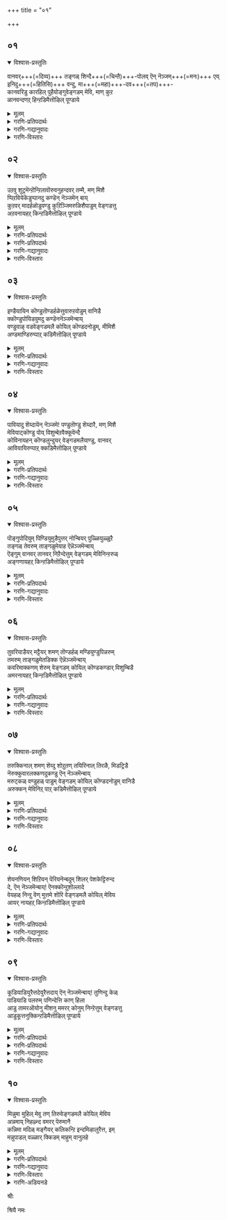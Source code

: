 +++
title = "०१"

+++

## ०१
<details open><summary>विश्वास-प्रस्तुतिः</summary>

वानवर्+++(=दिव्य)+++ तङ्गळ् शिन्दै+++(=चिन्तै)+++-पोलव् ऎन् नॆञ्जम्+++(=मनः)+++ एय् इनिदु+++(=हितिसि)+++ वन्दु, मा+++(=महा)+++-दव+++(=तप)+++-  
कानवरिडु कारहिल् पुहैयोङ्गुवेङ्गडम् मेवि, माण् कुऱ  
ळानवन्दणऱ् हिन्ऱडिमैत्तॊऴिल् पूण्डाये
</details>

<details><summary>मूलम्</summary>

वानवर् तङ्गळ् शिन्दैपोलवॆन्नॆञ्जमे यिनिदुवन्दु मादव  
मानवर् तङ्गळ् शिन्दैयमर्न्दुऱैहिन्ऱवॆन्दै  
कानवरिडु कारहिल् पुहैयोङ्गुवेङ्गडम् मेवि, माण् कुऱ  
ळानवन्दणऱ् हिन्ऱडिमैत्तॊऴिल् पूण्डाये
</details>

<details><summary>गरणि-प्रतिपदार्थः</summary>

वानवर् तङ्गळ्=नित्यसूरिगळ, शिन्दै पोल=चिन्तनॆय हागॆ, ऎन् नॆञ्जमे=नन्न मनस्से, इनिदु वन्दु=इनिदागि \(हितवागि\)बन्दु, मा तवम्=महातपस्विगळाद, मानवर् तङ्गळ्=मानवर, शिन्दै=चिन्तनॆयन्नु, अमर्न्दु=हॊन्दिकॊण्डु, उऱैहिन्ऱ=वासिसुव, ऎन्दै=नन्न तन्दॆय, कानवर्=काडुजनरु, इडु=इडुव, कार् अहिल् पुहै=अगरु परिमळद हॊगॆयु,, ओङ्गु=उन्नतवाद. वेङ्गडम्=तिरुवॆङ्कटगिरियन्नु, मेवि=सेरि, माण्=ब्रह्मचारियाद, कुऱळ् आन=वामननाद, अन्दणऱ् कु=दयामयनिगॆ, अडिमै=दास्यद, तॊऴिल्=कार्यदल्लि, पूण्डाये=तॊडगिरुवॆयल्ल\!
</details>

<details><summary>गरणि-गद्यानुवादः</summary>

नित्यसूरिगळ चिन्तनॆय हागॆ नन्न मनस्से, इनिदागि\(हितवागि\)बन्दु महातपस्विगळाद मानवर चिन्तनॆयन्नु हॊन्दिकॊण्डु वासिसुव नन्न तन्दॆय काडुजनरु इडुव अगरु परिमळद हॊगॆयु सेरुवन्तॆ उन्नतवाद तिरुवॆङ्कटगिरियन्नु सेरि ब्रह्मचारियाद वामननाद दयामयनिगॆ दास्यद कार्यदल्लि तॊडगिरुवॆयल्ल\! \(१\)
</details>

<details><summary>गरणि-विस्तारः</summary>

मनुष्यनिगॆ ऎडॆबिडदॆ गॆळॆय ऎन्दरॆ अवन मनस्से. मनस्सु ऎळॆदॊय्युव हागॆये मनुष्यन नडॆ,नुडिगळु. अवन उन्नतिगागलि अवनतिगागलि, अवन मनस्से जारण. तन्न मनस्सिनन्तॆ नडॆदुकॊळ्ळुववनिगॆ प्रापञ्चिक बन्धनवागलि अदरिन्द बिडुगडॆयागलि उण्टागुवुदु. तनगॆ बन्धनवे बेके बिडुगडॆबेके ऎम्बुदन्नु निर्धरिसबेकादवनु मनुष्यने, अवन मनस्सल्ल. आद्दरिन्द तन्न उद्देश मत्तु गुरिगॆ तक्कन्तॆ मनुष्यनु तन्न मनस्सन्नु ऒलिसिकॊळ्ळबेकु. तन्न प्रीतिय गॆळॆयनन्नु सांसारिक हम्बलदिन्द पारमार्थिकद कडॆगॆ तिरुगिसलु, अवनु ऎडॆबिडदॆ यत्निसुत्तिरबेकु. गॆळॆयनु आ दारियन्नु

हिडियुवनॆन्दु कण्डुकॊण्ड कूडले गॆळॆयनन्नु ऒळ्ळॆय मातुगळिन्दलू, हॊगळिकॆगळिन्दलू प्रोत्साहिसबेकु. मत्तॆ अवनु प्रापञ्चिक जीवनक्कॆ इळियदन्तॆ माडबेकु. हीगॆ, मनस्सु तप्पुदारियन्नु तुळियदन्तॆयू ऒळ्ळॆय \(सरियाद\)दारियल्लि होगुवन्तॆयू अदन्नु हतोटियल्लिट्टुकॊळ्ळुवुदे मनुष्यन श्रेयस्सिगॆ मॊदल हन्त.

नित्यसूरिगळु अमररु. परमपद वासिगळु. भगवन्तन निरन्तर सेवॆयल्लिये तॊडगिरुववरु. आद्दरिन्द अवर चिन्तनॆयल्लि तुम्बिरुवुदु भगवन्तने. नित्यसूरिगळ मनदल्लि भगवन्तनु सर्वदा वासिसुवन्तॆ अवनु महातपस्विगळाद मनुष्यर मनदल्लियू ऎडॆबिडदॆ इरुत्तारॆ. अवर चिन्तनॆयॊन्दिगॆ ऒन्दुगूडिरुत्तानॆ.

आ सर्वेश्वरने तिरुवॆङ्कटगिरियल्लि ईग नॆलसिद्दानॆ. उन्नतवाद आ पर्वतदल्लि वासिसुव काडुजनरु तम्म सौकर्यक्कागिये काडिनल्लि बॆळॆदिरुव अगरुमरद सौदॆयन्नु उरिसुवाग अदरिन्द हॊरडुव परिमळदिन्द कूडिद हॊगॆयु मेलक्केरि, बॆट्टवन्नॆल्ला आवरिसि, वॆङ्कटाचलपतियन्नु सेरुवुदु. अदन्ने आ काडुजनर भक्तिय कॊडुगॆयॆन्दु भाविसि भगवन्तनु आदरदिन्द स्वीकरिसुत्तानॆ. भगवन्तनु परम कृपाळु. मनसार अर्पिसिद्दन्नु अवनु प्रीतियिन्द स्वीकरिसुत्तानॆ. हिन्दॆ ब्रह्मचारियागि बन्द वामन मूर्तियु तन्न अनन्यभक्तनाद बलिचक्रवर्तिय विषयदल्लि अपारवाद दयॆयिन्द वर्तिसलिल्लवे?

आऴ्वाररु हेळुत्तारॆ-”ऎलॆ नन्न मनस्से, नित्यसूरिगळ मनदन्तॆ नीनू इनिदागिरु. निन्नल्लि भगवन्तनन्नु तुम्बिको. करुणामूर्तियाद सर्वेश्वरन पादसेवॆयल्लि तॊडगिद्दी. निजवगैयू स्वामियु निन्नन्नु प्रीतियिन्द बरमाडिकॊळ्ळुवनु.”
</details>

## ०२
<details open><summary>विश्वास-प्रस्तुतिः</summary>

उऱवु शुट्रमॆन्ऱॊन्ऱिलावॊरुवनुहन्दवर् तम्मै, मण् मिशै  
प्पिऱवियेकॆडुप्पानदु कण्डॆन् नॆञ्जमॆन् बाय्  
कुऱवर् मादर्हळोडुवण्डु कुऱिञ्जिमरुळिशैपाडुम् वेङ्गडत्तु  
अऱवनायहऱ् किन्ऱडिमैत्तॊऴिल् पूण्डाये
</details>

<details><summary>मूलम्</summary>

उऱवु शुट्रमॆन्ऱॊन्ऱिलावॊरुवनुहन्दवर् तम्मै, मण् मिशै  
प्पिऱवियेकॆडुप्पानदु कण्डॆन् नॆञ्जमॆन् बाय्  
कुऱवर् मादर्हळोडुवण्डु कुऱिञ्जिमरुळिशैपाडुम् वेङ्गडत्तु  
अऱवनायहऱ् किन्ऱडिमैत्तॊऴिल् पूण्डाये
</details>

<details><summary>गरणि-प्रतिपदार्थः</summary>

उऱवु=बन्धुगळु, शुट्रम्=इष्टरु, ऎन्ऱु=ऎन्दु, ऒन्ऱु=ऒब्बरन्नू, इला=इल्लद, ऒरुवन्=ऒब्बनु, उहन् दवर्=तन्नन्नु आशिसिदवर, मण्=भूमिय, मिशै=अनुभववन्नु कॊडुव, पिऱविये=जन्मवन्ने\(हुट्टुविकॆयन्ने\), कॆडुप्पान्=नाशपडिसुवनु, अदुकण्डु=अदन्नु कण्डु, ऎन् नॆञ्जम् ऎन्बाय्=नन्न मनस्सु ऎम्बुदे, कुऱवर् मादर्हळोडु=कुरव स्त्रीयरॊडनॆ
</details>

<details><summary>गरणि-प्रतिपदार्थः</summary>

वण्डु=दुम्बिगळु, कुऱिञ्जि=प्रेमदिन्द, मरुळ् इशै=आश्चर्यकरवाद,चित्रविचित्रवाद गानवन्नु, पाडुम्=हाडुत्तिरुवन्थ, वेङ्गडत्तु=तिरुवॆङ्कटगिरियु, अऱवन्=परमधर्मिष्ठनाद, नायकऱ् कु=ऒडॆयनिगॆ, इन्ऱु=इन्दु, अडिमै=दास्यद, तॊऴिल्=कार्यदल्लि, पूण्डाये=तॊडगिदॆयल्ला\!
</details>

<details><summary>गरणि-गद्यानुवादः</summary>

नॆण्टरु इष्टरु मित्ररु ऎम्बुवरॊब्बरू इल्लद ऒब्बनु तन्नन्नु आशिसिदवर भूमिय अनुभववन्नु कॊडुव हुट्टुविकॆयन्ने नाशपडिसुवुदन्नु कण्डु नन्न मनस्सु ऎम्बुदे, कुरव स्त्रीयरॊडनॆ दुम्बिगळु प्रेमदिन्द चित्रविचित्रवाद गानवन्नु हाडुत्तिरुवन्थ तिरुवॆङ्कटगिरिय परम धर्मिष्ठनाद ऒडॆयनिगॆ इन्दु दास्यद कार्यदल्लि तॊडगिदॆयल्ल\!\(तॊडगिरुवॆयल्लवे?\)\(२\)
</details>

<details><summary>गरणि-विस्तारः</summary>

भगवन्तन कॆलवु विशिष्ट गुणगळन्नु आऴ्वाररु हेळुत्तारॆ- भगवन्तनु ऒब्बने. अवनु सर्वस्वतन्त्र. अवनिगॆ संसारद बन्धनविल्ल. याव बन्धनवू इल्ल. अवनिगॆ सृष्टियल्लि ऎल्लरू सम. यारु अवनन्नु आश्रयिसुत्तारो अवरु यारे आगिरलि, हेगे इरलि, अवनन्नु हुट्टु-सावु ऎम्ब भयङ्करवाद बन्धनदिन्द बिडिसि, अमररन्नागिसुत्तानॆ. भगवन्तनु परमधर्मिष्ठ. अवनु वात्सल्यमूर्तिये. भक्तियिन्द यारु एनन्नु समर्पिसिदरू अदन्नु अवनु आदरदिन्द स्वीकरिसुत्तानॆ.

आ कृपानिधियाद भगवन्तनु ईग तिरुवॆङ्कटगिरियल्लि नॆलसिद्दानॆ. अवन कारुण्यवन्नू वात्सल्यवन्नू ऎष्टॆन्नोण. वॆङ्कटगिरियल्लि वासिसुव कुरव स्त्रीयरु तम्म शुद्धवाद सरळ हृदयदिन्द हॊम्मिसुव चित्रविचित्रवाद गानवन्नू, बॆट्टदल्लि ऎल्लॆल्लू तुम्बिरुव तोपुगळल्लि दुम्बिगळु तुम्बिकॊण्डु हाडुव गानवन्नू सह भगवन्तनु विश्वासदिन्द स्वीकरिसुवनु. ई ऎरडुबगॆय विचित्र गानवू भगवन्तनिगॆ समनागि भोगुअवागिरुत्तदॆ. आऴ्वाररु तम्म मनस्सिगॆ हितवचनवन्नु हेळुत्तारॆ-” ऎलॆ नन्न मनस्से नीनु इन्दिनिन्दले स्वामिगॆ दास्यमाडुव कार्यदल्लि ऒम्मनदिन्द तॊडगु. अदरिन्द निनगॆ ऎल्ल बगॆय श्रेयस्सू उण्टागुवुदु.

“मण् मिशै पिऱवियै कॆडुप्पान्”- ऎम्बुदक्कॆ मण्णन्ने आहारवागि उळ्ळ ई हुट्टुविकॆयन्नु नाशपडिसुवन” ऎन्दु अर्थमाडलागुत्तदॆ. ई देह मण्णिनिन्दले आदद्दु. मण्णिन बेरॆबेरॆ रूपगळागिरुव आहारवन्नुण्डु बॆळॆयुत्तदॆ. कडॆगॆ मण्णिनल्लि हूळल्पट्टु, मण्णागि होगुत्तदॆ. ई हुट्टुविकॆगॆ सदा हिम्बालिसुत्तिरुवुदु सावु. हुट्टु-सावुगळन्नु निवारिसि अमरत्ववन्नु नीडुव दयामयने भगवन्त.
</details>

## ०३
<details open><summary>विश्वास-प्रस्तुतिः</summary>

इण्डैयायिन कॊण्डुतॊण्डर्हळेत्तुवारुऱवोडुम् वानिडै  
क्कॊण्डुपोयिडवुमदु कण्डॆननॆञ्जमॆन्बाय्  
वण्डुवाऴ् वडवेङ्गडमलै कोयिल् कॊण्डदनोडुम्, मीमिशै  
अण्डमाण्डिरुप्पाऱ् कडिमैत्तॊऴिल् पूण्डाये
</details>

<details><summary>मूलम्</summary>

इण्डैयायिन कॊण्डुतॊण्डर्हळेत्तुवारुऱवोडुम् वानिडै  
क्कॊण्डुपोयिडवुमदु कण्डॆननॆञ्जमॆन्बाय्  
वण्डुवाऴ् वडवेङ्गडमलै कोयिल् कॊण्डदनोडुम्, मीमिशै  
अण्डमाण्डिरुप्पाऱ् कडिमैत्तॊऴिल् पूण्डाये
</details>

<details><summary>गरणि-प्रतिपदार्थः</summary>

इण्डै आयिन=हूविन हारगळन्नु, कॊण्डु=ऎत्तिकॊण्डु, तॊण्डर्हळ्=भक्तरु, एत्तुवार्=स्तुतिसुत्तिरुववरु, उऱवोडुम्=अवर बन्धुबळगगॊळनॆ, वानिडै=परमपदक्कॆ, कॊण्डुपोय्=तॆगॆदुकॊण्डु होगि, इडुम् अदुकण्डु=इडुवुदन्नु कण्डु, ऎन् नॆञ्जम् ऎन्बाय्=नन्न मनस्सु ऎम्बुदे, वण्डुवाऴ्=दुम्बिगळु बाळुव, वडवेङ्गडमलै=उत्तर दिक्किनल्लिरुव तिरुवॆङ्कटगिरियल्लि, कोयिल् कॊण्डु=\(देव\)निवासवन्नागि माडिकॊण्डु, अदनोडुम्=इडिय वॆङ्कटाचलवन्ने, मीमिशै अण्डम्=\(अमरर\)ऊर्ध्वलोकववागि माडि, आण्डु=ऒडॆतन माडुत्ता, इरुप्पाऱ् कु=इरुव स्वामिगॆ, अडिमै=सेवॆय, तॊऴिल्=कार्यदल्लि, पूण्डाये=तॊडगुवॆयल्लवे?\(तॊडगिरुवॆ\)
</details>

<details><summary>गरणि-गद्यानुवादः</summary>

हूविन हारगळन्नु हिडिदु \(भगवन्तन बळि निन्तु\) स्तुतिसुव भक्तरन्नू अवर बन्धुबळगगळन्नू परमपददल्लि वासिसुवन्तॆ माडुवुदन्नू कण्डु नन्न मनस्सु ऎम्बुदे\! दुम्बिगळु बाळुव उत्तरद तिरुवॆङ्कटगिरियल्लि नॆलॆसि इडिय वॆङ्कटगिरियन्ने अमरर लोकवन्नागिसि, ऒडॆतन माडुत्ता इरुव स्वामिगॆ दास्यद कार्यदल्लि तॊडगुवॆयल्लवे?\(३\)
</details>

<details><summary>गरणि-विस्तारः</summary>

भगवन्तन सौजन्य ऎष्टु हिरिदु\! ऎष्टु व्यापकवादद्दु\! ई विषयवन्नु कुरितु आऴ्वाररु बलुसॊगसागि ई पाशुरदल्लि विवरिसिद्दारॆ. भगवन्तनन्नु सेरलेबेकॆन्दु हटतॊट्टु, अवनिगॆ यावुदादरॊन्दु बगॆयल्लि सेवॆयन्नु हृत्पूर्वकवागि सल्लिसुव भक्तर विषयदल्लि भगवन्तनिगॆ अतिशयवाद वात्सल्य. अवनन्नु तन्न दासनॆन्दु स्वीकरिसुवुदु मात्रवल्लदॆ, स्वामियु अवन बन्धुवर्गदवने उद्धरिसुत्तानॆ. ऒन्दु निदर्शनवॆम्बन्तॆ, यावुदादरू ऒन्दु पवित्रक्षेत्रदल्लि भगवन्तन सन्निधियल्लि, निर्मलवाद मनस्सिनिन्द हूविन हारवन्नु हिडिदु, निन्तु अवनन्नु स्तोत्रमाडुत्ता, अदन्नु समर्पिसिदरॆ, स्वामियु अवनन्नु तन्नवनन्नागि माडिकॊळ्ळुवुदु मात्रवल्ल, अवन बन्धुबळगदवरन्नॆल्ला उद्धरिसुत्तानॆ. तिरुवॆङ्कटगिरियल्लि भगवन्तनु नित्यवास माडुत्तिद्दानॆ. अवन कृपॆ ऎष्टु हिरिदु ऎम्बुदक्कॆ निदर्शनवॆम्बन्तॆ अल्लि वासिसुव पशुपक्षि क्रिमिकीटादिगळन्नॆल्ला स्वामियु उद्धरिसुवनु. तिरुवॆङ्खटगिरियन्ने तन्न लोकवाद परमपदवन्नागि माडिकॊण्डु, अदन्नु मत्तु तन्न परमपदवन्नु ऒट्टागि ऒडॆतन माडुत्तिद्दानॆ. तिरुमलॆयल्लि वासिसुव जन्तुगळू सह ऎष्टु पुण्यशालिगळु\!

आऴ्वाररु हेळुत्तारॆ- ऎलॆ नन्न मनस्से, ई विषयगळन्नॆल्ल नीनु कण्डुकॊण्ड बळिक, नीनू सह भगवन्तनिगॆ दास्यद कार्यदल्लि

तॊडगबेडवे? हागॆ इन्दिनिन्दले माडु. इदरिन्दले निनगॆ श्रेयस्सु.
</details>

## ०४
<details open><summary>विश्वास-प्रस्तुतिः</summary>

पावियादु शॆय्दायॆन् नॆञ्जमे\! पण्डुतॊण्डु शॆय्दारै, मण् मिशै  
मेवियाट्कॊण्डु पोय् विशुम्बेऱवैक्कूवॆन्दै  
कोविनायहन् कॊण्डलुन्दुयर् वेङ्गडमलैयाण्डु, वानवर्  
आवियायिरुप्पाऱ् क्कडिमैत्तॊऴिल् पूण्डाये
</details>

<details><summary>मूलम्</summary>

पावियादु शॆय्दायॆन् नॆञ्जमे\! पण्डुतॊण्डु शॆय्दारै, मण् मिशै  
मेवियाट्कॊण्डु पोय् विशुम्बेऱवैक्कूवॆन्दै  
कोविनायहन् कॊण्डलुन्दुयर् वेङ्गडमलैयाण्डु, वानवर्  
आवियायिरुप्पाऱ् क्कडिमैत्तॊऴिल् पूण्डाये
</details>

<details><summary>गरणि-प्रतिपदार्थः</summary>

पावियादु=भाविसदन्तॆ\(चिन्तिसदन्तॆ\), शॆय्दाय्= माडिदॆ, ऎन् नॆञ्जमे=नन्न मनस्से, पण्डु=हिन्दॆ, तॊण्डु शॆय्दारै=दास्यवन्नु माडिदवरन्नु, मण् मिशै मेवि=भूलोकदल्लि नॆलसि, आट्कॊण्डु=अवर सेवॆयन्नु स्वीकरिसि, पोय्=होगि, विशुम्बु एऱवैक्कुम्=परमपदवन्नु एरिसुवन्थ, ऎन्दाय्=नन्न तन्दॆयू, कोविनायहन्=गोपियर नायकनू, कॊण्डल्=मोडगळु, उन्दु=तळ्ळुवन्थ, उयर्=उन्नतवाद, वेङ्गडम् मलै=तिरुवॆङ्कटगिरियन्नु, आण्डु=आळुत्त, वानवर्=नित्यसूरिगळ, आवियाय्=प्राणवागि, इरुप्पाऱ् कु=इरुववनिगॆ, अडिमै=दास्यद, तॊऴिल्=कार्यदल्लि, पूण्डाये=तॊडगुवॆयल्लवे?
</details>

<details><summary>गरणि-गद्यानुवादः</summary>

नन्नन्नु चिन्तिसदन्तॆ माडिरुवॆ, नन्न मनस्से, हिन्दॆये भूलोकदल्लि नॆलसि दास्य नडसिदवर सेवॆयन्नु स्वीकरिसि अवरन्नु परमपदक्कॆ एरिसुवन्थ नन्न तन्दॆयू, गोपियर नायकनू, मोडगळु तळ्ळुवन्थ उन्नतवाद तिरुवॆङ्कटगिरियन्नु आळुत्त नित्यसूरिगळ प्राणवागिरुव स्वामिय दास्यद कार्यदल्लि तॊडगुवॆयल्लवे?\(४\)
</details>

<details><summary>गरणि-विस्तारः</summary>

आऴ्वाररु हेळुत्तारॆ” ऎलॆ नन्न मनस्से, भगवन्तन कारुण्य ऎष्टु हिरिदु\! बहळ हिन्दिन कालदिन्दले स्वामियु भूलोकद भक्तजनर सेवॆयन्नु स्वीकरिसुत्ता, अवरन्नु अनुग्रहिसि, अमररन्नागिसि, परमपदक्कॆ एरिसुवुदक्कागिये अवनु भूलोकदल्लि बन्दु नॆलसिरुवुदु. अवनन्ने सर्वस्ववॆन्दु नम्बि प्रेमिसिद गोपियर नायकनल्लवे अवनु? ईग अवनु मुगिलु मुट्टूवष्टु उन्नतवाद शिखरवुळ्ळ तिरुवॆङ्कटाचलदल्लि नॆलसिद्दानॆ. अमररॆल्लर आत्मवे अवनु. मनस्से, नीनु आ परमकृपाळुवाद आ भगवन्तन सेवॆयल्लि तॊडगिद्दीयॆ. अवन सेवॆयन्नु ऒम्मनदिन्द माडुत्तिद्दीयॆ. नीनु हीगॆ तॊडगिरुवुदरिन्द, भगवन्तनन्नु ऒलिसिकॊळ्ळबेकॆम्ब चिन्तये ननगॆ इल्लदन्तॆ माडिद्दीयॆ. इदरिन्द निनगू ननगू श्रेयस्सु\!
</details>

## ०५
<details open><summary>विश्वास-प्रस्तुतिः</summary>

पॊङ्गुपोदियुम् पिण्डियुमुडैपुत्तर् नोन्बियर् पुळ्ळियुळ्ळुऱै  
तङ्गळ् तेवरुम् ताङ्गळुमेयाह ऎन्नॆञ्जमॆन्बाय्  
ऎङ्गुम् वानवर् तानवर् निऱैन्देत्तुम् वेङ्गडम् मेविनिन्ऱरुळ्  
अङ्गणायहऱ् किन्ऱडिमैत्तॊऴिल् पूण्डाये
</details>

<details><summary>मूलम्</summary>

पॊङ्गुपोदियुम् पिण्डियुमुडैपुत्तर् नोन्बियर् पुळ्ळियुळ्ळुऱै  
तङ्गळ् तेवरुम् ताङ्गळुमेयाह ऎन्नॆञ्जमॆन्बाय्  
ऎङ्गुम् वानवर् तानवर् निऱैन्देत्तुम् वेङ्गडम् मेविनिन्ऱरुळ्  
अङ्गणायहऱ् किन्ऱडिमैत्तॊऴिल् पूण्डाये
</details>

<details><summary>गरणि-प्रतिपदार्थः</summary>

पॊङ्गु=वृद्धियागुव, पोदियुम्=बोधिवृक्षवन्नू, पिण्डियुम्=अशोकवृक्षवन्नू, उडै=उळ्ळ, पुत्तर्=बुद्धरू, नोम्बियर्=व्रताचारिगळाद जैनरू, पुळ्ळियुळ्= तम्मतम्म अभिप्रायगळल्लि\(गौरवदल्लि\) उऱै=नॆलसिरुव, तङ्गळ्=तम्मतम्म, तेवरुम्=देवरू, ताङ्गळुमे=तावू\(तावू मात्रवे\) आह=आद्दरिन्द, ऎन् नॆञ्जम् ऎन्बाय्= नन्न मनस्सु ऎम्बुदे, ऎङ्गुम्=ऎल्लॆल्लियू, वानवर्=अमररू, तानवर्=स्थळदवरू\(भूलोकदवरू\), निऱैन्दु=तुम्बिकॊण्डु, एत्तुम्=स्तुतिसुव, वेङ्गडम्=तिरुवॆङ्कटगिरियल्लि, मेवि=नॆलसि, निन्ऱु=इरुत्ता, अरुळ्=कृपॆमाडुव, अनुग्रहिसुव, अम्=सॊबगिन, कण्=कण्णुगळुळ्ळ, नायहऱ् कु=नायकनिगॆ, इन्ऱु=इन्दु, अडिमै=दास्यद, तॊऴिल्=कार्यदल्लि, पूण्डाये=तॊडगिरुवॆयल्ल\!\(तॊडगिरुवॆयल्लवे\)
</details>

<details><summary>गरणि-गद्यानुवादः</summary>

वृद्धियागुत्तिरुव बोधिवृक्षवन्नू, अशोकवॄक्षवन्नू उळ्ळ बुद्धरू जैनरू, तम्म तम्म अभिप्रायगळल्लि \(गौरवदल्लि\) नॆलसिरुव तम्मतम्म देवरू तावू मात्रवे आगिरुवुदरिन्द, नन्न मनस्सु ऎम्बुदे, ऎल्लॆल्लियू अमररू मानवरू तुम्बिकॊण्डु स्तुतिसुव तिरुवॆङ्कटगिरियल्लि नॆलसि अनुग्रहिसुव सॊबगिन कण्णुगळ नायकनिगॆ इन्दु दास्यद कार्यदल्लि तॊडगिरुवॆयल्ल\!\(तॊडगुवॆयल्लवे?\)\(५\)
</details>

<details><summary>गरणि-विस्तारः</summary>

बोधिवृक्ष ऎन्दरॆ आलदमर. अदु बिळलु बिडूत्ता ऎल्ल कडॆगू हरडिकॊण्डु, बॆळॆयुत्ता होगुत्तदॆ. आद्दरिन्द अदु “वृद्धियागुत्तिरुव बोधिवृक्ष” ऎन्दु हेळलागिदॆ. बोधिवृक्षद अडियल्लिये गौतमबुद्धनिगॆ ज्ञानोदय”वादद्दु. आद्दरिन्द बुद्धन अनुयायिगळिगॆ अवन धर्मवन्नु अनुसरिसुव बौद्धरिगॆ बोधिवृक्ष पवित्रवादद्दु.

हागॆये, अर्हन्तनु\(महावीरनु\), अशोकवृक्षवन्नु पवित्रवागिसिद्दानॆ. अवन अनुयायिगळाद जैनरिगॆ अशोकवृक्षवु पवित्रवादद्दु., अवरु व्रतगळन्नु आचरिसुवराद्दरिन्द अवरन्नु आऴ्वाररु “नोम्बियर्”- “व्रताचारिगळु”ऎन्दिद्दारॆ.

“तम्म तम्म देवरुगळू तावू मात्रवे” आगिरुववरु बौद्धरू जैनरू. ऒन्दु बगॆयल्लि अवरु तम्मतम्म धर्मवन्नु अनुसरिसुववरिगॆ मात्रवे हितकारिगळु. इतररिगॆ अवरु तटस्थरु, ऎन्दु हेळिदन्तॆ.

आदरॆ, सनातनवाद भक्तिपन्थदल्लि ऎल्ल जनक्कू आह्वानवुण्टु,अवकाशवुण्टु. जैनबौद्धरन्तॆ अल्लदॆ, सनातनिगळ देवरु सर्वलोकनायक. महाकृपाळु. सॊबगिन कण्णुगळुळ्ळवनु. अवनु भूलोकदल्लि तङ्गिरुव स्थळवॆम्बुदु, मुगिलु मुट्टुवन्थ उन्नतवाद बॆट्टद शिखरदल्लि . अल्लि नॆलसि, तन्न कृपाकटाक्षवन्नु ऎल्लॆडॆयू बीरि, ऎल्ल चेतनरन्नू अमररन्नागिसुववनु अवनु\! अवनिगॆ ऎल्लरू सम. अवन सेवॆयल्लि तॊडगुवुदु निजक्कू बहळ श्रेयस्कर\! आद्दरिन्दले ई विषयवन्नु अरिते, आऴ्वाररु हेळुत्तारॆ-”ऎलॆ नन्न मनस्से परमकृपाळुवाद तिरुवॆङ्कटाचलपतिय सेवॆयल्लि तॊडगिरुव निनगॆ श्रेयस्सु”

भारतदल्लि नॆलसिद्द सनातन धर्मद अनुयायिगळिगू, हॊसदागि हुट्टिबॆळॆयुत्तिद्द बौद्ध जैन धर्मिगळिगू परस्पर मानसिक, दैहिक घर्षणॆगळु नडॆयुत्तिद्दवॆन्दु हेळुव निदर्शनगळु चारित्रिकवागि हेरळवागिवॆ. तन्न तम्म धर्मगळन्नु हॊगळि हेळुवुदू, परधर्मगळन्नु तॆगळुवुदू सहजवे\! आऴ्वारर मातिनल्लि अदर सूचनॆ कण्डुबरुत्तदॆ. आदरॆ, अदु वैषम्यक्कॆ ऎडॆकॊडुवन्थाद्दल्ल. सीमितवागि बॆळॆयुत्तिरुव हॊसधर्मक्कॆ बदलागि, अनूचानवागि नडॆदुबरुत्तिरुव ऎल्लॆल्लियू हरडि बॆळॆयुत्तिरुव पळगिरुव सनातन धर्मवन्नु अवर मनस्सु ऒप्पिकॊण्डिदॆयल्ल ऎन्दु अवर मातिन धाटि, अष्टॆ.

“वानवर् तानवर्”- ऎम्बुदन्नु “सुररु असुररु”ऎन्दू हेळबहुदॆन्निसुत्तदॆ. सात्त्विकवागि भक्तरागि भगवन्तन सेवॆयल्लि निरतरागि नडॆदुकॊळ्ळुव जनरु “सुररु”. राजस, तामस स्वभावगळन्नु हॊन्दि, अवुगळल्लिये मुळुगि तेलि आनन्दिसुव संसारिगळु आसुरी स्वभावदवराद्दरिन्द “असुररु”. भूलोक वासिगळाद मानवरन्ने हीगॆ विङ्गडिसबहुदु ऎन्निसुत्तदॆ. तिरुवॆङ्कटगिरियल्लि ऎल्ल बगॆय स्वभावद, मनोभावद जनरू ऎल्ल कडॆगळिन्दलू बन्दुसेरुत्तारॆ. ऎल्लरू स्वामि वॆङ्कटाचलपतिय सेवॆयल्लि तॊडगुत्तारॆ. ऎल्लरू आ दिव्यसुन्दरन कृपॆगॆ पात्ररागुत्तारॆ. अदे आ क्षेत्रद मत्तु अल्लि नॆलसिरुव स्वामिय हिरिमॆ\!
</details>

## ०६
<details open><summary>विश्वास-प्रस्तुतिः</summary>

तुवरियाडैयर् मट्टैयर् शमण् तॊण्डर्हळ् मण्डियुण्डुपिन्नरुम्  
तमरुम् ताङ्गळुमेतडिक्क ऎन्नॆञ्जमॆन्बाय्  
कवरिमाक्कणम् शेरुम् वेङ्गडम् कोयिल् कॊण्डकण्डार् विशुम्बिडै  
अमरनायहऱ् किन्ऱडिमैत्तॊऴिल् पूण्डाये
</details>

<details><summary>मूलम्</summary>

तुवरियाडैयर् मट्टैयर् शमण् तॊण्डर्हळ् मण्डियुण्डुपिन्नरुम्  
तमरुम् ताङ्गळुमेतडिक्क ऎन्नॆञ्जमॆन्बाय्  
कवरिमाक्कणम् शेरुम् वेङ्गडम् कोयिल् कॊण्डकण्डार् विशुम्बिडै  
अमरनायहऱ् किन्ऱडिमैत्तॊऴिल् पूण्डाये
</details>

<details><summary>गरणि-प्रतिपदार्थः</summary>

तुवरि आडैयर्=काविय बट्टॆयवरु, मट्टैयर्=बोळुतलॆयवरु, शमण तॊण्डर्हळ्=शमणर शिष्यरु\(भक्तरू\), मण्डि=मेलॆबिद्दु, उण्डु=परिणामगळन्नुण्डु, पिन्नरुम्= आमेलॆयू, तमरुम् ताङ्गळुम् तडिक्क=तावू तम्मवरू बाळुसागिसुवुदन्नु कण्डु, ऎन् नॆञ्जम् ऎन्बाय्=नन्न मनस्सु ऎम्बुदे, कवरु=जिङ्कॆगळ, माकणम्=दॊड्ड हिण्डुगळु, शेरुम्=कूडि इरुव, वेङ्गडम्=तिरुवॆङ्कटगिरियल्लि, कोयिल् कॊण्ड=देवनिवास माडिकॊण्डिरुव, कण् आर्=विशालवाद, विशुम्बिडै=परमपददल्लि, अमर नाहयऱ् कु=अमरर नायकनिगॆ, इन्ऱु=इन्दु, अडिमै=दास्यद, तॊऴिल्=कार्यदल्लि, पूण्डाये=तॊडगिरुवॆयल्ल\!\(तॊडगुवॆयल्लवे?\)
</details>

<details><summary>गरणि-गद्यानुवादः</summary>

काविय बट्टॆयवरु, बोळुतलॆयवरु, शमणर भक्तरु, मेलॆ बिद्दु अदर परिणामगळन्नुण्डु, आमेलॆयू तावू तम्मवरू बाळु सागिसुवुदन्नु कण्डु, नन्न मनस्सु ऎम्बुदे “जिङ्कॆगळ दॊड्ड हिण्डुगळु सेरुव\(ऒट्टुगूडुव\) तिरुवॆङ्कटगिरियल्लि देवनिवास माडिकॊण्डिरुव विशालवाद परमपददल्लि अमरर नायकनिगॆ इन्दु दास्यद कार्यदल्लि तॊडगिरुवॆयल्ल\! \(तॊडगुवॆयल्लवे?\)\(६\)
</details>

<details><summary>गरणि-विस्तारः</summary>

हिन्दिन पाशुरद विषयवन्नु इदरल्लि मुम्दुवरिसलागुत्तिदॆ- काविय बट्टॆयवरु, बोळुतलॆयवरु, शमणर भक्तरु- इवरॆल्लरू सन्यासिगळे. काविय बट्टॆयवरन्नु सनातन धर्मिगळाद सन्यासिगळॆन्दरॆ, बोळुतलॆयवरन्नु बौद्ध बिक्षुगळॆन्दू, शमणर भक्तरन्नुजैन सन्यासिगळॆन्दु सूचिसलागिदॆ ऎन्नबहुदु. सन्यासि ऎनिसिकॊण्डवनु आ आश्रमक्कॆ ऒळपट्टु, सर्वसङ्ग परित्याग माडि, संसारद गोजिगॆ बीळदॆ, सदा शान्तचित्तरागि इरबेडवे? आदरॆ, ई मूरु धर्मगळ सन्यासिगळू “नानु हॆच्चु तानु हॆच्चु”ऎन्दु, ऒब्बर मेलॊब्बरु बिद्दु, क्रूरिगळागि दुष्तरागि वर्तिसुत्तारॆ. अवरल्लि परस्पर हॊडॆदाटगळागुत्तवॆ. अवुगळ फलवन्नु अवरु अनुभविसिदरू कूड, विवेकगळागुवुदिल्ल. मत्तॆ अवरु कूडिकॊण्डु, इहलोकद बाळ्वॆयन्नु नडसुत्तारॆ. इदल्लवे विचित्र\!

तिरुवॆङ्कटगिरियॆम्बुदु ईग विशालवाद परमपदवागिदॆ. अल्लि सुखशान्तिगळु ताण्डववाडुत्तवॆ. परमपददल्लि नॆलसिरुव अमरर नायकनाद भगवन्तने धरॆगिळिदु बन्दु, तिरुवॆङ्कटगिरियन्नु तन्न निवासवन्नागि आरिसिकॊण्डु, मुगिलुमुट्टुव अदर शिखरदल्लि नॆलसिद्दानॆ. तिरुवॆङ्कटगिरियल्लि ऎल्लि नोडिदरू साधुवाद पुक्कलु प्राणिगळाद जिङ्कॆगळु निर्भयवागि हिण्डु हिण्डागि सञ्चरिसुत्तिरुत्तवॆ.

आऴ्वाररु हेळुत्तारॆ” ऎलॆ नन्न मनस्से, नीनु ई सन्यासिगळ कोपद्वेष असूयॆगळ नडुवॆ सेरिकॊळ्ळलिल्लवल्ल. अवर व्यापारदल्लि

नीनू तॊडगदॆ, विवेकियादॆयल्ल\! तिरुवॆङ्कटनायकनिगॆ दास्य माडुव कार्यदल्लि तॊडगिरुवॆयल्ल\! निनगॆ श्रेयस्सु तरुव मार्गवन्ने हिडिदिरुवॆयल्ल\! इदु निन्न भाग्यवल्लवे?
</details>

## ०७
<details open><summary>विश्वास-प्रस्तुतिः</summary>

तरुक्किनाल् शमण् शॆय्दु शोऱुतण् तयिरिनाल् तिरळै, मिडट्रिडै  
नॆरुक्कुवारलक्कणदुकण्डु ऎन् नॆञ्जमॆन्बाय्  
मरुट्कळ् वण्डुहळ् पाडुम् वेङ्गडम् कोयिल् कॊण्डदनोडुम् वानिडै  
अरुक्कन् मेविनिऱ् पाऱ् कडिमैत्तॊऴिल् पूण्डाये
</details>

<details><summary>मूलम्</summary>

तरुक्किनाल् शमण् शॆय्दु शोऱुतण् तयिरिनाल् तिरळै, मिडट्रिडै  
नॆरुक्कुवारलक्कणदुकण्डु ऎन् नॆञ्जमॆन्बाय्  
मरुट्कळ् वण्डुहळ् पाडुम् वेङ्गडम् कोयिल् कॊण्डदनोडुम् वानिडै  
अरुक्कन् मेविनिऱ् पाऱ् कडिमैत्तॊऴिल् पूण्डाये
</details>

<details><summary>गरणि-प्रतिपदार्थः</summary>

तरुक्किनाल्=तर्कदिन्द, शमण् शॆय्दु=शमणरन्नागि माडि, शोऱु=अन्न मत्तु तण् तयिरिनाल्=ऒळ्ळॆय तम्पाद मॊसरिनिन्द, तिरळै=कवळगळन्नु, मिडऱु इड=गण्टलिनल्लि तुरुकि, नॆरुक्कुवार्=हिंसिसुववर, अलक्कण् अदु कण्डु=कष्टदुःखगळन्नु कण्डु, ऎन् नॆञ्जम् ऎन्बाय्=नन्न मनस्सु ऎम्बुदे=मरुट्कळ्=चित्रविचित्रवाद गानगळन्नु, वण्डुहळ्=दुम्बिगळु, पाडुम्=हाडुवन्थ, वेङ्गडम्=तिरुवॆङ्कटगिरियन्नु, कोयिल् कॊण्डु=पवित्रवाद देवालयवन्नागिसि, अदनोडुम्=अदरॊडनॆ, वानिडै=आकाशदल्लि, अरुक्कन्=सूर्यनल्लि, मेवि=नॆलसि, निऱ् पाऱ्कु=इरुववनिगॆ\(स्वामिगॆ\), अडिमैतॊऴिल् पूण्डाये=सेवाकार्यदल्लि तॊडगिरुवॆयल्ल\!\(तॊडगुवॆयल्लवे?\)
</details>

<details><summary>गरणि-गद्यानुवादः</summary>

तर्कदिन्द शमणरन्नागि माडि, तम्पाद मॊसरु अन्नद कवळगळन्नु गण्टलल्लि तुरुकि हिंसिसुववर कष्टदुःखगळन्नु कण्डु, नन्न मनस्सु ऎम्बुदे, चित्रविचित्रवागि गानगळन्नु दुम्बिगळु हाडुत्तिरुव तिरुवॆङ्कटगिरियन्ने दिव्यवाद देवनिलयवन्नागिसि अदरॊडनॆ, आकाशदल्लि \(मॆरॆयुव\)सूर्यनल्लि नॆलसिरुव स्वामिय सेवाकार्यदल्लि तॊडगिरुवॆयल्ल\!\(तॊडगुवॆयल्लवे?\)\(७\)
</details>

<details><summary>गरणि-विस्तारः</summary>

जैनधर्मदल्लि शमणरिगॆ दीक्षॆकॊडुव विषयदल्लि विवरणॆ इल्लिदॆ. अदक्कॆ पडुव कष्टक्कॆ बदलागि मनस्सन्नु पवित्रक्षेत्रगळल्लि नॆलसिरुव सर्वेश्वरन सेवॆयल्लि तॊडगुवुदु श्रेयस्कर.

सूर्यमण्डलद नडुवॆ विराजिसुव श्रीमन्नारायणने ईग दुम्बिगळ गानदिन्द तुम्बिरुव तिरुवॆङ्कटगिरियन्नु तन्न निवासस्थानवन्नागि माडिकॊण्डिद्दानॆ. अल्लिगॆ तॆरळि अवन सेवॆयल्लि तॊडगबेकॆन्दु आऴ्वाररु तम्म मनस्सन्नु हुरिदुम्बिसुत्तारॆ.
</details>

## ०८
<details open><summary>विश्वास-प्रस्तुतिः</summary>

शेयनणियन् शिऱियन् पॆरियनॆन्बदुम् शिलर् पेशकेट्टिरुन्द  
दे, ऎन् नॆञ्जमॆन्बाय्\! ऎनक्कॊन्ऱुशॊल्लादे  
वेयहळ् निन्ऱु वॆण् मुत्तमे शॊरि वेङ्गडमलै कोयिल् मेविय  
आयर् नायहऱ् किन्ऱडिमैत्तॊऴिल् पूण्डाये
</details>

<details><summary>मूलम्</summary>

शेयनणियन् शिऱियन् पॆरियनॆन्बदुम् शिलर् पेशकेट्टिरुन्द  
दे, ऎन् नॆञ्जमॆन्बाय्\! ऎनक्कॊन्ऱुशॊल्लादे  
वेयहळ् निन्ऱु वॆण् मुत्तमे शॊरि वेङ्गडमलै कोयिल् मेविय  
आयर् नायहऱ् किन्ऱडिमैत्तॊऴिल् पूण्डाये
</details>

<details><summary>गरणि-प्रतिपदार्थः</summary>

शेयन्=अनन्तदूरदल्लिरुववनु, अणियन्=अति समीपदल्लिरुववनु, शिऱियन्=बहळ सण्णवनु\(किरियनु\), पॆरियन्=हिरियनु\(बहळ दॊड्डवनु\)ऎन्बदुम्=ऎम्बुदागियू, शिलर्=कॆलवरु, पेश=हेळुवुदन्नु, केट्टिरुन्दे=केळिरुवुदरिन्दले, ऎन् नॆञ्जम् ऎन्बाय्=नन्न मनस्सु ऎम्बुदे, ऎनक्कु=ननगॆ, ऒन्ऱु=ऒन्दन्नू, शॊल्लादे=हेळदॆये, वेय् हळ्=बिदिरु मॆळॆगळु, निन्ऱु=बॆळॆदुनिन्तु. वॆण्=बिळिय, मुत्तम्=मुत्तुगळन्नु शोरि=सुरिसुव, वेङ्गडम् मलै=तिरुवॆङ्कटगिरियल्लि, कोयिल् मेविय=देवनिलयदल्लि नॆलसिरुव, आयर् नायहऱ् कु=गोवळर नायकनिगॆ, इन्ऱु=इन्दु, अडिमै=सेवॆय, तॊऴिल्=कार्यदल्लि, पूण्डाये= पूण्डाये=तॊडगिरुवॆयल्ल\!\(तॊडगुवॆयल्लवे?\)
</details>

<details><summary>गरणि-गद्यानुवादः</summary>

भगवन्तनन्नु “अनन्त दूरदल्लिरुववनु”, “अति समीपदल्लिरुववनु”, “अत्यन्त सण्णवनु”, “बहळ दॊड्डवनु”ऎन्दु कॆलवरु हेळुवुदन्नु केळिरुवुदरिन्दले, नन्न मनस्सॆम्बुदे, ननगॆ ऒन्दन्नू हेळबेड. बिदिरुमॆळॆगळु बॆळॆदुनिन्तु बिळिय मुत्तुगळन्नु सुरिसुव तिरुवॆङ्कटगिरियल्लि देवनिलयदल्लि नॆलसिरुव गोवळर नायकनिगॆ इन्दु सेवॆय कार्यदल्लि तॊडगिरुवॆयल्ल\!\(तॊडगुवॆयल्लवे?\)\(८\)
</details>

<details><summary>गरणि-विस्तारः</summary>

भगवन्तनन्नु तिळियहेळुवुदु अनेकानेक मातुगळिन्द. वेदगळ भाषॆयल्लि भगवन्तनु “कैगॆ ऎटुकदवनु”, “अनन्त दूरदल्लिरुववनु” “अती समीपदल्लिरुववनु”, “अण्टी अण्टदवनु”, “अणुविनल्लि अणुवादवनु”, “महत्तिनल्लि महत्तादवनु”, इत्यादि. ऒन्दॊन्दु विवरणॆयू भगवन्तन गुणस्वभाववन्नु ऒत्ति हेळुवुदु दिट. गुणवन्नू स्वभाववन्नू तिळियुवदरिन्द निजवस्तुवन्नु आ मूलक कण्डुकॊळ्ळुवुदॆन्दरॆ, अदु कष्टसाध्यवे. ई विवरणॆय ई मातुगळन्नु मेलिन्दमेलॆ हेळिद्दरिन्दलू केळिद्दरिन्दलू भगवन्तनन्नु कण्डुकॊळ्ळुवुदु ऒळ्ळॆय

सुलभोपायवॆन्दु तोरुवुदिल्ल. भगवन्तनन्नु तिळियुवुदु ऎम्बुदे गहनवाद विषयवागिरुवाग अदक्कॆ सुलभ मार्गवन्नु तिळिसुवुदु मुख्यवल्लवे?

कॆलवरु, भगवद्विषयवाद वर्णनॆयन्नु तम्मतम्म मनोधर्मक्कॆ तक्कन्तॆ तम्मतम्म बुद्धि परिपाकक्कॆ तक्कन्तॆ, अरितुकॊण्डु अवक्कॆ अर्थवन्नु कल्पिसि विवरिसबहुदु.

आद्दरिन्द आऴ्वाररु हेळुत्तारॆ- “ऎलॆ नन्न मनस्से, “कॆलवरु हेळुवुदन्नु केळिरुवुदरिन्दले”अवर मातुगळन्ने अवरवाद सरणियन्ने ननगॆ हेळि. नन्नन्नु नम्बिसलु यत्निसबेड. अवर मातुगळन्ने ननगॆ हेळबेड. भगवन्तन विषयदल्लिरुव नन्न गाढवाद नम्बिकॆयन्नु नीनु सडिलिसलु यत्निसबेड. भगवन्तनन्नु हेगॆहेगॆ वर्णिसिदरू अवन बगॆगॆ अदु अत्यवे. नीनु केळिरुव मातुगळु ज्ञानिगळिगॆ मात्रवे योग्यवादवु. आ मातुगळन्नु अरितुकॊळ्ळुव गोजिनल्लि तॊडगुवुदर बदलागि नीनु तिरुवॆङ्कटगिरिय शिखरदल्लि नॆलसिरुव “गोवळर नायकनाद” तिरुवॆङ्कटेश्वरन सेवॆयल्लि तॊडगु. अदरिन्द, सुलभवागि श्रेयस्सन्नु पडॆ”.

भगवन्तनन्नु कण्डुकॊळ्ळलु बळसुव ज्ञानमार्गक्किन्त भक्तिमार्ग सुलभवादद्दॆन्दू, अर्चावतारियागि भगवन्तनु नॆलसिरुव पवित्रक्षेत्रगळल्लि भगवन्तन सेवॆयल्लि तॊडगुवुदु अवनन्नु पडॆयुवुदक्कॆ बहळ सुलभमार्गवॆन्दू आऴ्वाररु हेळुत्तिद्दारॆ ऎनिसुत्तदॆ.
</details>

## ०९
<details open><summary>विश्वास-प्रस्तुतिः</summary>

कूडियाडियुरैत्तदेयुरैत्तदाय् ऎन् नॆञ्जमॆन्बाय्\! तुणिन्दु केळ्  
पाडियाडि पलरुम् पणिन्देत्ति काण् हिला  
आडु तामरऒयोनु मीशनु ममरर् कोनुम् निन्ऱेत्तुम् वेङ्गडत्तु  
आडुकूत्तनुक्किन्ऱडिमैत्तॊऴिल् पूण्डाये
</details>

<details><summary>मूलम्</summary>

कूडियाडियुरैत्तदेयुरैत्तदाय् ऎन् नॆञ्जमॆन्बाय्\! तुणिन्दु केळ्  
पाडियाडि पलरुम् पणिन्देत्ति काण् हिला  
आडु तामरऒयोनु मीशनु ममरर् कोनुम् निन्ऱेत्तुम् वेङ्गडत्तु  
आडुकूत्तनुक्किन्ऱडिमैत्तॊऴिल् पूण्डाये
</details>

<details><summary>गरणि-प्रतिपदार्थः</summary>

कूडि=लौकिकरॊडनॆ कूडिकॊण्डु, आडि=अवरु आडुव हागॆल्ल आडि, उरैत्तदे=अवरु हेळिद्दन्ने, उरैत्ताय्=हेळिदॆयल्ल, ऎन् नॆञ्जम् ऎन्बाय्=नन्न मनस्सु ऎम्बुदे, तुणिन्दु केळ्=ऒम्मनदिन्द \(निर्धारदिन्द\)केळु, पाडि=हाडि, आडि=मैमरॆतु कुणिदाडि, पलरुम्=अनेकरु, पणिन्दु=आश्रयिसि , सेवॆ माडि, एत्ति=स्तुतिसि, काण् हिला=काणलारद
</details>

<details><summary>गरणि-प्रतिपदार्थः</summary>

आडुतामरैयोनुम्=जयशालियाद तावरॆयल्लि हुट्टिदवनू\(चतुर्मुख ब्रह्मनू\)ईशनुम्=शिवनू, अमरर् कोनुम्=देवेन्द्रनु\(देवतॆगळ ऒडॆयनू\) निन्ऱु=निन्तु, एत्तुम्- स्तुतिसुव, वेङ्गडत्तु=तिरुवॆङ्कटगिरिय, आडुक्कूत्तनुक्कू=कॊडद कुणितवन्नाडुववनिगॆ\(श्रीकृष्णावतारियाद वॆङ्कटेश्वरनिगॆ\) इन्ऱु=इन्दु, अडिमै=दास्यद, तॊऴिल्=कार्यदल्लि, पूण्डाये=तॊडगिरुवॆयल्ल\!\(तॊडगुवॆयल्लवे?\)
</details>

<details><summary>गरणि-गद्यानुवादः</summary>

नन्न मनस्से, नीनु इदुवॆरॆगॆ लौकिकरॊडगूडि अवरु आडुव हागॆल्ला आडि, अवरु हेळिद्दन्ने हेळिदॆयल्लवे\! नीनु निर्धारदिन्द केळु, अनेकरु हाडि हॊगळि मैमरॆतु कुणिदाडि आश्रयिसि सेवॆ माडि, स्तुतिसि, काणलारदन्थवनू चतुर्मुखब्रह्मनू शिवनू, देवेन्द्रनू निन्तु स्तुतिसुव तिरुवॆङ्कटगिरिय कॊडद कुणितवन्नाडुववनिगॆ इन्दु दास्यद कार्यदल्लि तॊदगिरुवॆयल्ल\! \(तॊडगुवॆयल्लवे?\)\(९\)
</details>

<details><summary>गरणि-विस्तारः</summary>

लौकिकर जॊतॆयल्लिरुववनू सामान्यवागि लौकिकने. अवर जीवनवे अवनदू. अवन भावनॆ, योवनॆ नडॆ,नुडि, ऎल्लवू लौकिकर अनुकरणवे. बन्धुबळग मडदिमक्कळु मुन्तागि बान्धव्यवन्नु बॆळॆसिकॊळ्ळुवुदु, सङ्घजीवन नडसुवुदु, इन्द्रियगळ वशनागि, विषय लोलुपनागि पापगळन्नाचरिसि, भगवन्तनन्नु मरॆतु, पुनर्जन्मद सुळियल्लि सिक्किबीळुवुदु, इदे लौकिकर आट. लौकिकर मातॆल्ल इहलोकक्कू विषयसुखक्कू सम्बन्धिसिद्दे. इविष्टु कार्यगळल्लि तॊडगिद्दवरु आऴ्वाररु. अवर हिन्दिन जीवनद चित्र इदु.

आऴ्वाररु हेळुत्तारॆ- ऎलॆ नन्न मनस्से, ईग नीनु ऎष्टु बदलायिसिद्दी\! निन्न हिन्दिन बाळ्वॆयदु यावुदू काणिसुवुदिल्लवल्ला\! ब्रह्मादिदेवतॆगळु ऎष्टॆष्टु सेवॆ माडिदरू अवरिगॆ निलुकद भगवन्तनु ईग निनगॆ सुलभसाध्यनागिद्दानल्ल\! तिरुवॆङ्कटगिरियल्लि नॆलसि निन दास्यवन्नु स्वीकरिसुत्तिरुवनल्ल\! इदे निनगॆ श्रेयस्सु.

यावुदु श्रेयस्कर, लौकिकजीवनवे, पारमार्थिक जीवनवे? प्रश्नॆगॆ तक्क उत्तरविदॆ ऎन्नबहुदल्लवे?
</details>

## १०
<details open><summary>विश्वास-प्रस्तुतिः</summary>

मिन्नुमा मुहिल् मेवु तण् तिरुवेङ्गडमलै कोयिल् मेविय  
अन्नमाय् निहऴ्न्द वमरर् पॆरुमानै  
कन्निमा मदिळ् मङ्गैयर् कलिकन्ऱि इन्दमिऴालुरैत्त, इम्  
मन्नुपाडल् वळ्ळार् क्किडम् माहुम् वानुलहे
</details>

<details><summary>मूलम्</summary>

मिन्नुमा मुहिल् मेवु तण् तिरुवेङ्गडमलै कोयिल् मेविय  
अन्नमाय् निहऴ्न्द वमरर् पॆरुमानै  
कन्निमा मदिळ् मङ्गैयर् कलिकन्ऱि इन्दमिऴालुरैत्त, इम्  
मन्नुपाडल् वळ्ळार् क्किडम् माहुम् वानुलहे
</details>

<details><summary>गरणि-प्रतिपदार्थः</summary>

मिन्नुम्=मिञ्चुव, मा=दॊड्ड, मुहिल्=मुगिलुगळु, मेवु=बन्दु कूडुव, तण्=तम्पाद, तिरुवेङ्गडम् मलै=तिरुवॆङ्कटगिरियल्लि, कोयिल्=देवालयदल्लि, मेविय=नॆलसिरुव, अन्नम् आय्=हंसरूपियागि, निहऴ्न्द=नॆलसिरुव, अमरर्=देवतॆगळ, अमरर, पॆरुमानै=स्वामियन्नु, कन्नि=दृढवाद, मा=दॊड्ड, बलवाद, मदिळ्=कोटॆगोडॆगळ, मङ्गैयर्=तिरुमङ्गै नाडिनवर, कलिकन्ऱि=कलियन् ऎम्ब बिरुदिन तिरुमङ्गै आऴ्वाररु इन्=इनिदाद, तमिऴाल्-तमिळिनल्लि, उरैत्त-हेळिद, मन्नु=शाश्वतवाद, इप्पाडल्=ई पाशुरगळन्नु, वल्लार् क्कु=बल्लवरिगॆ, वान् उलहे=परमपदवे, इडम्=वासस्थळ, आहुम्=आगुवुदु.
</details>

<details><summary>गरणि-गद्यानुवादः</summary>

मिञ्चुव दॊड्डदॊड्ड मुगिलुगळु ऒन्दुकूडुव तम्पाद तिरुवॆङ्कटगिरियल्लि देवालयदल्लि नॆलसिरुव हंसरूपियागि नॆलसिरुव अमरर देवनन्नु कुरित दृढवाद मत्तु बलवाद कोटॆगोडॆगळ मङ्गैनाडिन कलियन् ऎम्ब बिरुदिन आऴ्वाररु इनिदाद तमिळिनल्लि हेळिद शाश्वतवाद ई पाशुरगळन्नु बल्लवरिगॆ परमपदवे वासस्थळवागुवुदु.\(१०\)
</details>

<details><summary>गरणि-विस्तारः</summary>

मिञ्चुगळ अद्वितीयवाद तेजस्सिनवनाद कार्मुगिलिन बण्णदवनाद परमात्मनन्नु मिञ्चन्नु उत्पादिसुवन्थ दॊड्डदॊड्ड कार्मुगिलुगळु उन्नतवाद शिखरवुळ्ळ तिरुवॆङ्कटगिरियल्लि आश्रयिसुवुवु. दयार्द्रहॄदयनाद तिरुवॆङ्कटाचलपतियु आ पर्वतशिखरदल्लिये नॆलसिद्दानॆ. बहळ हिन्दॆ, ऒम्दु कालदल्लि आ स्वामियन्नु आश्रयिसिद नारदमहर्षिगॆ वेदान्त मार्गगळन्नु बोधिसिदनु. ईग, मङ्गैनाडिन जनरिगॆ ऒडॆयनू, कलियन् ऎम्ब बिरुदन्नुळ्ळवनू आद तिरुमङ्गै आऴ्वाररिगॆ स्वामियु आश्रयदातनागिद्दानॆ. उदारियू उपकारियू आगिरुव भगवन्तनन्नु कुरितु आऴ्वाररु मधुरवाद तमिळिनल्लि रचिसिरुव ई पाशुरगळन्नु अर्थवत्तागि अरितुकॊण्डवरिगॆ, हंसावतारियागि भगवन्तनु उपदेशिसिद वेदान्त मार्गगळ अरिवागुत्तदॆ. अवुगळन्नु हिडिदु नडॆदुकॊण्डरॆ अवरिगॆ तप्पदॆ परमपदवे लभिसुवुदु ऎन्नुत्तारॆ आऴ्वाररु.

हंसावतार- हिन्दॆ, ऒन्दु सल नारदमहर्षियु तनगॆ वेदान्तमार्गवन्नु उपदेशिसबेकॆन्दु भगवन्तनन्नु प्रार्थिसिदनु. आग भगवन्तनु हंसरूपदल्लि महर्षिगॆ फलापेक्षॆयिल्लद कर्मयोगवन्नू दास्यपूर्वकवाद भक्तियोगवन्नू आत्मतत्त्व विषयिकवाद ज्ञानयोगवन्नू बोधिसिदनु. इदु हंसावतारद विषय. आत्मोद्धारमार्गवन्नु करुणिसि उपकारमाडिद्दु.
</details>

<details><summary>गरणि-अडियनडे</summary>

वानवर्, उऱवु, इण्डै, पावियादु, पॊङ्गु,तुवरि, तरुक्किनाल्, शेयन्, कूडि, मिन्नु, \(काशै\)
</details>

श्रीः

श्रियै नमः
